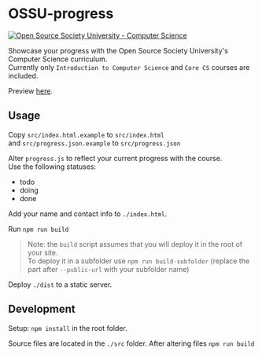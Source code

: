 # OSSU-progress

[![Open Source Society University - Computer Science](https://img.shields.io/badge/OSSU-computer--science-blue.svg)](https://github.com/ossu/computer-science)

Showcase your progress with the Open Source Society University's Computer Science curriculum.  
Currently only `Introduction to Computer Science` and `Core CS` courses are included.

Preview [here](https://geritol.github.io/ossu).

## Usage

Copy `src/index.html.example` to `src/index.html`  
and `src/progress.json.example` to `src/progress.json`

Alter `progress.js` to reflect your current progress with the course.  
Use the following statuses:

- todo
- doing
- done

Add your name and contact info to `./index.html`.

Run `npm run build`

> Note: the `build` script assumes that you will deploy it in the root of your site.  
> To deploy it in a subfolder use `npm run build-subfolder` (replace the part after `--public-url` with your subfolder name)

Deploy `./dist` to a static server.

## Development

Setup: `npm install` in the root folder.

Source files are located in the `./src` folder.
After altering files `npm run build`

